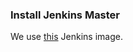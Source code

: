 
### Install Jenkins Master
We use [this](https://github.com/jenkinsci/docker/blob/master/README.md) Jenkins image.